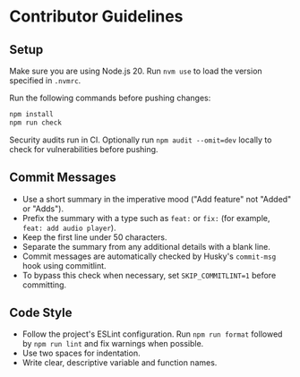 # Contributor Guidelines

## Setup

Make sure you are using Node.js 20. Run `nvm use` to load the version specified in `.nvmrc`.

Run the following commands before pushing changes:

```bash
npm install
npm run check
```

Security audits run in CI. Optionally run `npm audit --omit=dev` locally to check for vulnerabilities before pushing.

## Commit Messages

- Use a short summary in the imperative mood ("Add feature" not "Added" or "Adds").
- Prefix the summary with a type such as `feat:` or `fix:` (for example, `feat: add audio player`).
- Keep the first line under 50 characters.
- Separate the summary from any additional details with a blank line.
- Commit messages are automatically checked by Husky's `commit-msg` hook using commitlint.
- To bypass this check when necessary, set `SKIP_COMMITLINT=1` before committing.

## Code Style

- Follow the project's ESLint configuration. Run `npm run format` followed by `npm run lint` and fix warnings when possible.
- Use two spaces for indentation.
- Write clear, descriptive variable and function names.
